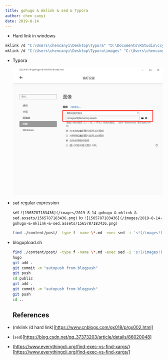 ```yaml
---
title: gohugo & mklink & sed & Typora
author: chen canyi
date: 2019-8-14
---
```


* Hard link in windows


```bash
mklink /d "C:\Users\chencanyi\Desktop\Typora" "D:\Documents\RStudio\ccybnumath.github.io\content\post"
mklink /d "C:\Users\chencanyi\Desktop\Typora\images" "C:\Users\chencanyi\Desktop\Typora\images"
```

* Typora

  ![1565787183436](/images/2019-8-14-gohugo-&-mklink-&-sed.assets/1565787183436.png)

* `sed` regular expression

  set `![1565787183436](/images/2019-8-14-gohugo-&-mklink-&-sed.assets/1565787183436.png)` to `![1565787183436](/images/2019-8-14-gohugo-&-mklink-&-sed.assets/1565787183436.png)`
  
  ```bash
  find ./content/post/ -type f -name \*.md -exec sed -i 's!(/images!(/images!g' {} \;
  ```

* blogupload.sh

  ```bash
  find ./content/post/ -type f -name \*.md -exec sed -i 's!(/images!(/images!g' {} \;
  hugo
  git add .
  git commit -m "autopush from blogpush"
  git push
  cd public
  git add .
  git commit -m "autopush from blogpush"
  git push
  cd ..
  ```

  ## References

* (mklink /d hard link)[https://www.cnblogs.com/gx018/p/gx002.html]
* (`sed`)[https://blog.csdn.net/qq_37373203/article/details/86020048]
* (https://www.everythingcli.org/find-exec-vs-find-xargs/)[https://www.everythingcli.org/find-exec-vs-find-xargs/]
